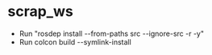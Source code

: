 # scrap_ws
- Run "rosdep install --from-paths src --ignore-src -r -y"
- Run colcon build --symlink-install
